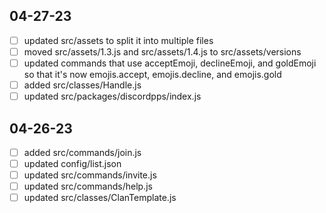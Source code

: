 ## 04-27-23
- [ ] updated src/assets to split it into multiple files
- [ ] moved src/assets/1.3.js and src/assets/1.4.js to src/assets/versions
- [ ] updated commands that use acceptEmoji, declineEmoji, and goldEmoji so that it's now emojis.accept, emojis.decline, and emojis.gold
- [ ] added src/classes/Handle.js
- [ ] updated src/packages/discordpps/index.js

## 04-26-23
- [ ] added src/commands/join.js
- [ ] updated config/list.json
- [ ] updated src/commands/invite.js
- [ ] updated src/commands/help.js
- [ ] updated src/classes/ClanTemplate.js
